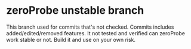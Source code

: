 # zeroProbe unstable branch
This branch used for commits that's not checked.
Commits includes added/edited/removed features.
It not tested and verified can zeroProbe work stable or not.
Build it and use on your own risk.